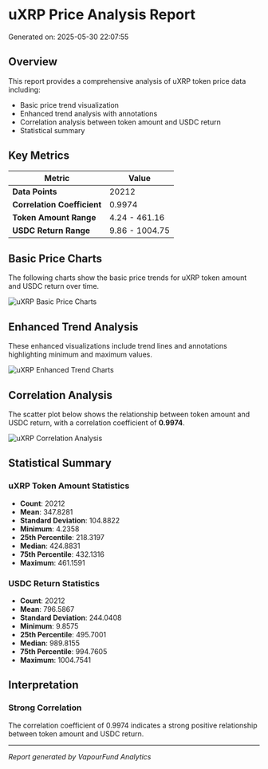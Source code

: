 # uXRP Price Analysis Report

Generated on: 2025-05-30 22:07:55

## Overview

This report provides a comprehensive analysis of uXRP token price data including:
- Basic price trend visualization
- Enhanced trend analysis with annotations
- Correlation analysis between token amount and USDC return
- Statistical summary

## Key Metrics

| Metric | Value |
|--------|-------|
| **Data Points** | 20212 |
| **Correlation Coefficient** | 0.9974 |
| **Token Amount Range** | 4.24 - 461.16 |
| **USDC Return Range** | 9.86 - 1004.75 |

## Basic Price Charts

The following charts show the basic price trends for uXRP token amount and USDC return over time.

![uXRP Basic Price Charts](https://raw.githubusercontent.com/VaporFund/weekly-report/main/chart_images/uXRP_price_charts.png)

## Enhanced Trend Analysis

These enhanced visualizations include trend lines and annotations highlighting minimum and maximum values.

![uXRP Enhanced Trend Charts](https://raw.githubusercontent.com/VaporFund/weekly-report/main/chart_images/uXRP_price_charts_with_trend.png)

## Correlation Analysis

The scatter plot below shows the relationship between token amount and USDC return, with a correlation coefficient of **0.9974**.

![uXRP Correlation Analysis](https://raw.githubusercontent.com/VaporFund/weekly-report/main/chart_images/uXRP_relationship_chart.png)

## Statistical Summary

### uXRP Token Amount Statistics
- **Count**: 20212
- **Mean**: 347.8281
- **Standard Deviation**: 104.8822
- **Minimum**: 4.2358
- **25th Percentile**: 218.3197
- **Median**: 424.8831
- **75th Percentile**: 432.1316
- **Maximum**: 461.1591

### USDC Return Statistics
- **Count**: 20212
- **Mean**: 796.5867
- **Standard Deviation**: 244.0408
- **Minimum**: 9.8575
- **25th Percentile**: 495.7001
- **Median**: 989.8155
- **75th Percentile**: 994.7605
- **Maximum**: 1004.7541

## Interpretation

### Strong Correlation

The correlation coefficient of 0.9974 indicates a strong positive relationship between token amount and USDC return.

---

*Report generated by VapourFund Analytics*
